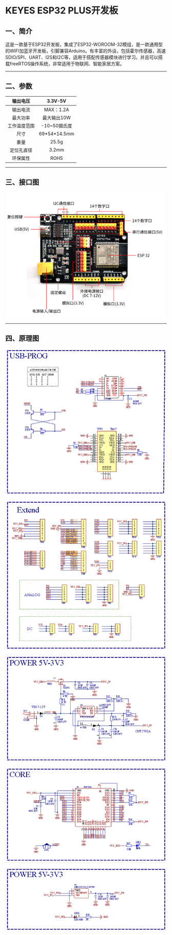 # KEYES ESP32 PLUS开发板

## 一、简介

这是一款基于ESP32开发板，集成了ESP32-WOROOM-32模组，是一款通用型的WIFI加蓝牙开发板，引脚兼容Arduino。有丰富的外设，包括霍尔传感器，高速SDIO/SPI、UART、I2S和I2C等，适用于搭配传感器模块进行学习。并且可以搭载freeRTOS操作系统，非常适用于物联网、智能家居方案。

---

## 二、参数

|   输出电压   |    3.3V-5V    |
| :----------: | :-----------: |
|   输出电流   |   MAX：1.2A   |
|   最大功率   |  最大输出10W  |
| 工作温度范围 | -10~50摄氏度  |
|     尺寸     | 69\*54*14.5mm |
|     重量     |     25.5g     |
|  定位孔直径  |     3.2mm     |
|   环保属性   |     ROHS      |

---

## 三、接口图

![](media/01.png)

---

## 四、原理图

![](media/02.png)

![](media/03.png)

![](media/04.png)

![](media/05.png)

![](media/06.png)





